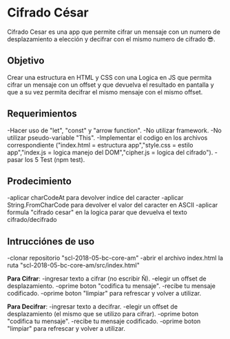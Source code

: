 # Cifrado César

Cifrado Cesar es una app que permite cifrar un mensaje con un numero de desplazamiento a elección y decifrar con el mismo numero de cifrado 😎.

## Objetivo

Crear una estructura en HTML y CSS con una Logica en JS que permita cifrar un mensaje con un offset y que devuelva el resultado en pantalla y que a su vez permita decifrar el mismo mensaje con el mismo offset. 

## Requerimientos

-Hacer uso de "let", "const" y "arrow function".
-No utilizar framework.
-No utilizar pseudo-variable "This".
-Implementar el codigo en los archivos correspondiente ("index.html = estructura app","style.css = estilo app","index.js = logica manejo del DOM","cipher.js = logica del cifrado").
-pasar los 5 Test (npm test).

## Prodecimiento

-aplicar charCodeAt para devolver indice del caracter
-aplicar String.FromCharCode para devolver el valor del caracter en ASCII
-aplicar formula "cifrado cesar" en la logica parar que devuelva el texto cifrado/decifrado

## Intrucciónes de uso

-clonar repositorio "scl-2018-05-bc-core-am"
-abrir el archivo index.html la ruta "scl-2018-05-bc-core-am/src/index.html"

**Para Cifrar**:
-ingresar texto a cifrar (no escribir Ñ).
-elegir un offset de desplazamiento.
-oprime boton "codifica tu mensaje".
-recibe tu mensaje codificado.
-oprime boton "limpiar" para refrescar y volver a utilizar.

**Para Decifrar**:
-ingresar texto a decifrar.
-elegir un offset de desplazamiento (el mismo que se utilizo para cifrar).
-oprime boton "codifica tu mensaje".
-recibe tu mensaje codificado.
-oprime boton "limpiar" para refrescar y volver a utilizar.







